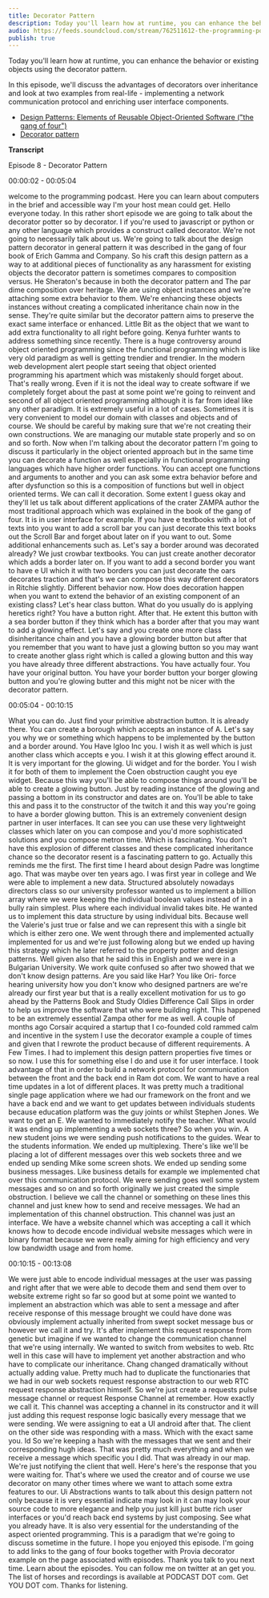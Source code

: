 ```yaml
---
title: Decorator Pattern
description: Today you'll learn how at runtime, you can enhance the behavior or existing objects using the decorator pattern. In this episode, we'll discuss the advantages of decorators over inheritance and look at two examples from real-life - implementing a network communication protocol and enriching user interface components.
audio: https://feeds.soundcloud.com/stream/762511612-the-programming-podcast-decorator-pattern.mp3
publish: true
---
```


Today you'll learn how at runtime, you can enhance the behavior or existing objects using the decorator pattern.

In this episode, we'll discuss the advantages of decorators over inheritance and look at two examples from real-life - implementing a network communication protocol and enriching user interface components.

- [Design Patterns: Elements of Reusable Object-Oriented Software ("the gang of four")](https://www.amazon.com/Design-Patterns-Elements-Reusable-Object-Oriented/dp/0201633612)
- [Decorator pattern](https://en.wikipedia.org/wiki/Decorator_pattern)

**Transcript**

Episode 8 - Decorator Pattern

00:00:02 - 00:05:04

welcome to the programming podcast. Here you can learn about computers in the brief and accessible way I'm your host mean could get. Hello everyone today. In this rather short episode we are going to talk about the decorator potter so by decorator. I if you're used to javascript or python or any other language which provides a construct called decorator. We're not going to necessarily talk about us. We're going to talk about the design pattern decorator in general pattern it was described in the gang of four book of Erich Gamma and Company. So his craft this design pattern as a way to at additional pieces of functionality as any harassment for existing objects the decorator pattern is sometimes compares to composition versus. He Sheraton's because in both the decorator pattern and The par dime composition over heritage. We are using object instances and we're attaching some extra behavior to them. We're enhancing these objects instances without creating a complicated inheritance chain now in the sense. They're quite similar but the decorator pattern aims to preserve the exact same interface or enhanced. Little Bit as the object that we want to add extra functionality to all right before going. Kenya furhter wants to address something since recently. There is a huge controversy around object oriented programming since the functional programming which is like very old paradigm as well is getting trendier and trendier. In the modern web development alert people start seeing that object oriented programming his apartment which was mistakenly should forget about. That's really wrong. Even if it is not the ideal way to create software if we completely forget about the past at some point we're going to reinvent and second of all object oriented programming although it is far from ideal like any other paradigm. It is extremely useful in a lot of cases. Sometimes it is very convenient to model our domain with classes and objects and of course. We should be careful by making sure that we're not creating their own constructions. We are managing our mutable state properly and so on and so forth. Now when I'm talking about the decorator pattern I'm going to discuss it particularly in the object oriented approach but in the same time you can decorate a function as well especially in functional programming languages which have higher order functions. You can accept one functions and arguments to another and you can ask some extra behavior before and after dysfunction so this is a composition of functions but well in object oriented terms. We can call it decoration. Some extent I guess okay and they'll let us talk about different applications of the crater ZAMPA author the most traditional approach which was explained in the book of the gang of four. It is in user interface for example. If you have e textbooks with a lot of texts into you want to add a scroll bar you can just decorate this text books out the Scroll Bar and forget about later on if you want to out. Some additional enhancements such as. Let's say a border around was decorated already? We just crowbar textbooks. You can just create another decorator which adds a border later on. If you want to add a second border you want to have e UI which it with two borders you can just decorate the oars decorates traction and that's we can compose this way different decorators in Ritchie slightly. Different behavior now. How does decoration happen when you want to extend the behavior of an existing component of an existing class? Let's hear class button. What do you usually do is applying heretics right? You have a button right. After that. He extent this button with a sea border button if they think which has a border after that you may want to add a glowing effect. Let's say and you create one more class disinheritance chain and you have a glowing border button but after that you remember that you want to have just a glowing button so you may want to create another glass right which is called a glowing button and this way you have already three different abstractions. You have actually four. You have your original button. You have your border button your borger glowing button and you're glowing butter and this might not be nicer with the decorator pattern.


00:05:04 - 00:10:15

What you can do. Just find your primitive abstraction button. It is already there. You can create a borough which accepts an instance of A. Let's say you why we or something which happens to be implemented by the button and a border around. You Have Igloo Inc you. I wish it as well which is just another class which accepts e you. I wish it at this glowing effect around it. It is very important for the glowing. Ui widget and for the border. You I wish it for both of them to implement the Coen obstruction caught you eye widget. Because this way you'll be able to compose things around you'll be able to create a glowing button. Just by reading instance of the glowing and passing a bottom in its constructor and dates are on. You'll be able to take this and pass it to the constructor of the twitch it and this way you're going to have a border glowing button. This is an extremely convenient design partner in user interfaces. It can see you can use these very lightweight classes which later on you can compose and you'd more sophisticated solutions and you compose metron time. Which is fascinating. You don't have this explosion of different classes and these complicated inheritance chance so the decorator resent is a fascinating pattern to go. Actually this reminds me the first. The first time I heard about design Padre was longtime ago. That was maybe over ten years ago. I was first year in college and We were able to implement a new data. Structured absolutely nowadays directors class so our university professor wanted us to implement a billion array where we were keeping the individual boolean values instead of in a bully rain simplest. Plus where each individual invalid takes bite. He wanted us to implement this data structure by using individual bits. Because well the Valerie's just true or false and we can represent this with a single bit which is either zero one. We went through there and implemented actually implemented for us and we're just following along but we ended up having this strategy which he later referred to the property potter and design patterns. Well given also that he said this in English and we were in a Bulgarian University. We work quite confused so after two showed that we don't know design patterns. Are you said like Har? You like Ori- force hearing university how you don't know who designed partners are we're already our first year but that is a really excellent motivation for us to go ahead by the Patterns Book and Study Oldies Difference Call Slips in order to help us improve the software that who were building right. This happened to be an extremely essential Zampa other for me as well. A couple of months ago Corsair acquired a startup that I co-founded cold rammed calm and incentive in the system I use the decorator example a couple of times and given that I rewrote the product because of different requirements. A Few Times. I had to implement this design pattern properties five times or so now. I use this for something else I do and use it for user interface. I took advantage of that in order to build a network protocol for communication between the front and the back end in Ram dot com. We want to have a real time updates in a lot of different places. It was pretty much a traditional single page application where we had our framework on the front and we have a back end and we want to get updates between individuals students because education platform was the guy joints or whilst Stephen Jones. We want to get an E. We wanted to immediately notify the teacher. What would it was ending up implementing a web sockets three? So when you win. A new student joins we were sending push notifications to the guides. Wear to the students information. We ended up multiplexing. There's like we'll be placing a lot of different messages over this web sockets three and we ended up sending Mike some screen shots. We ended up sending some business messages. Like business details for example we implemented chat over this communication protocol. We were sending goes well some system messages and so on and so forth originally we just created the simple obstruction. I believe we call the channel or something on these lines this channel and just knew how to send and receive messages. We had an implementation of this channel obstruction. This channel was just an interface. We have a website channel which was accepting a call it which knows how to decode encode individual website messages which were in binary format because we were really aiming for high efficiency and very low bandwidth usage and from home.


00:10:15 - 00:13:08

We were just able to encode individual messages at the user was passing and right after that we were able to decode them and send them over to website extreme right so far so good but at some point we wanted to implement an abstraction which was able to sent a message and after receive response of this message brought we could have done was obviously implement actually inherited from swept socket message bus or however we call it and try. It's after implement this request response from genetic but imagine if we wanted to change the communication channel that we're using internally. We wanted to switch from websites to web. Rtc well in this case will have to implement yet another abstraction and who have to complicate our inheritance. Chang changed dramatically without actually adding value. Pretty much had to duplicate the functionaries that we had in our web sockets request response abstraction to our web RTC request response abstraction himself. So we're just create a requests pulse message channel or request Response Channel at remember. How exactly we call it. This channel was accepting a channel in its constructor and it will just adding this request response logic basically every message that we were sending. We were assigning to eat a UI android after that. The client on the other side was responding with a mass. Which with the exact same you. Id So we're keeping a hash with the messages that we sent and their corresponding hugh ideas. That was pretty much everything and when we receive a message which specific you I did. That was already in our map. We're just notifying the client that well. Here's here's the response that you were waiting for. That's where we used the creator and of course we use decorator on many other times where we want to attach some extra features to our. Ui Abstractions wants to talk about this design pattern not only because it is very essential indicate may look in it can may look your source code to more elegance and help you just kill just butte rich user interfaces or you'd reach back end systems by just composing. See what you already have. It is also very essential for the understanding of the aspect oriented programming. This is a paradigm that we're going to discuss sometime in the future. I hope you enjoyed this episode. I'm going to add links to the gang of four books together with Provia decorator example on the page associated with episodes. Thank you talk to you next time. Learn about the episodes. You can follow me on twitter at an get you. The list of horses and recordings is available at PODCAST DOT com. Get YOU DOT com. Thanks for listening.


